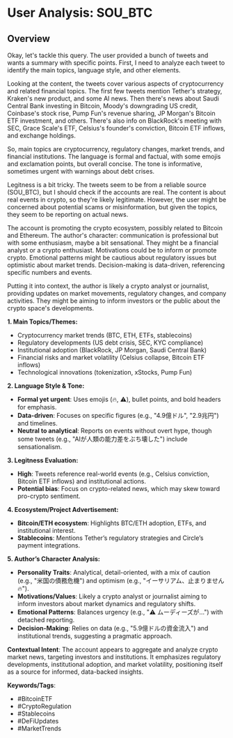 # User Analysis: SOU_BTC

## Overview

<think>
Okay, let's tackle this query. The user provided a bunch of tweets and wants a summary with specific points. First, I need to analyze each tweet to identify the main topics, language style, and other elements.

Looking at the content, the tweets cover various aspects of cryptocurrency and related financial topics. The first few tweets mention Tether's strategy, Kraken's new product, and some AI news. Then there's news about Saudi Central Bank investing in Bitcoin, Moody's downgrading US credit, Coinbase's stock rise, Pump Fun's revenue sharing, JP Morgan's Bitcoin ETF investment, and others. There's also info on BlackRock's meeting with SEC, Grace Scale's ETF, Celsius's founder's conviction, Bitcoin ETF inflows, and exchange holdings.

So, main topics are cryptocurrency, regulatory changes, market trends, and financial institutions. The language is formal and factual, with some emojis and exclamation points, but overall concise. The tone is informative, sometimes urgent with warnings about debt crises.

Legitness is a bit tricky. The tweets seem to be from a reliable source (SOU_BTC), but I should check if the accounts are real. The content is about real events in crypto, so they're likely legitimate. However, the user might be concerned about potential scams or misinformation, but given the topics, they seem to be reporting on actual news.

The account is promoting the crypto ecosystem, possibly related to Bitcoin and Ethereum. The author's character: communication is professional but with some enthusiasm, maybe a bit sensational. They might be a financial analyst or a crypto enthusiast. Motivations could be to inform or promote crypto. Emotional patterns might be cautious about regulatory issues but optimistic about market trends. Decision-making is data-driven, referencing specific numbers and events.

Putting it into context, the author is likely a crypto analyst or journalist, providing updates on market movements, regulatory changes, and company activities. They might be aiming to inform investors or the public about the crypto space's developments.
</think>

**1. Main Topics/Themes:**  
- Cryptocurrency market trends (BTC, ETH, ETFs, stablecoins)  
- Regulatory developments (US debt crisis, SEC, KYC compliance)  
- Institutional adoption (BlackRock, JP Morgan, Saudi Central Bank)  
- Financial risks and market volatility (Celsius collapse, Bitcoin ETF inflows)  
- Technological innovations (tokenization, xStocks, Pump Fun)  

**2. Language Style & Tone:**  
- **Formal yet urgent**: Uses emojis (🔥, ⚠️), bullet points, and bold headers for emphasis.  
- **Data-driven**: Focuses on specific figures (e.g., "4.9億ドル", "2.9兆円") and timelines.  
- **Neutral to analytical**: Reports on events without overt hype, though some tweets (e.g., "AIが人類の能力差をぶち壊した") include sensationalism.  

**3. Legitness Evaluation:**  
- **High**: Tweets reference real-world events (e.g., Celsius conviction, Bitcoin ETF inflows) and institutional actions.  
- **Potential bias**: Focus on crypto-related news, which may skew toward pro-crypto sentiment.  

**4. Ecosystem/Project Advertisement:**  
- **Bitcoin/ETH ecosystem**: Highlights BTC/ETH adoption, ETFs, and institutional interest.  
- **Stablecoins**: Mentions Tether’s regulatory strategies and Circle’s payment integrations.  

**5. Author’s Character Analysis:**  
- **Personality Traits**: Analytical, detail-oriented, with a mix of caution (e.g., "米国の債務危機") and optimism (e.g., "イーサリアム、止まりません🔥").  
- **Motivations/Values**: Likely a crypto analyst or journalist aiming to inform investors about market dynamics and regulatory shifts.  
- **Emotional Patterns**: Balances urgency (e.g., "⚠️ ムーディーズが…") with detached reporting.  
- **Decision-Making**: Relies on data (e.g., "5.9億ドルの資金流入") and institutional trends, suggesting a pragmatic approach.  

**Contextual Intent**: The account appears to aggregate and analyze crypto market news, targeting investors and institutions. It emphasizes regulatory developments, institutional adoption, and market volatility, positioning itself as a source for informed, data-backed insights.  

**Keywords/Tags**:  
- #BitcoinETF  
- #CryptoRegulation  
- #Stablecoins  
- #DeFiUpdates  
- #MarketTrends